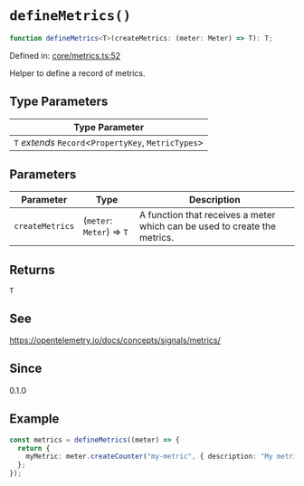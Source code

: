 # `defineMetrics()`

```ts
function defineMetrics<T>(createMetrics: (meter: Meter) => T): T;
```

Defined in: [core/metrics.ts:52](https://github.com/adobe/aio-lib-telemetry/blob/9592ef0d673b0c1c4209408c0de01f199de38283/source/core/metrics.ts#L52)

Helper to define a record of metrics.

## Type Parameters

| Type Parameter                                         |
| ------------------------------------------------------ |
| `T` _extends_ `Record`\<`PropertyKey`, `MetricTypes`\> |

## Parameters

| Parameter       | Type                      | Description                                                               |
| --------------- | ------------------------- | ------------------------------------------------------------------------- |
| `createMetrics` | (`meter`: `Meter`) => `T` | A function that receives a meter which can be used to create the metrics. |

## Returns

`T`

## See

https://opentelemetry.io/docs/concepts/signals/metrics/

## Since

0.1.0

## Example

```ts
const metrics = defineMetrics((meter) => {
  return {
    myMetric: meter.createCounter("my-metric", { description: "My metric" }),
  };
});
```
